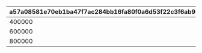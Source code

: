 |a57a08581e70eb1ba47f7ac284bb16fa80f0a6d53f22c3f6ab9d6b1ebaa3c7c5|fc76da5ec82863352fa489b9fab519bf65a30130d55dad5b2186b113fee455db|b2a7eb207096e2c8187055a5c1fcb2cd55d49fdae1ed01ec166a65f419c5736a|52648dfb9eea80f92a2b149d26a3a8d913a7a9b8ebdd787e46327f02fbac18f7|d2d8f4965cf1c2177f2d1cb84550a016a33a689cb46b05d97ffa6d1e47ca2132|7b2ca0b278bd3be5b1815bd0d3a78d78e528b56ba9c105ccf5ed98289151173f|51e8ecb420a8ea6fed8bf0a18a04d37e782e4e905e214064d306f3f12538c7aa|2dd39e7d33b48464ef4914429c269cb9428ec31f48173bd3987a39319bafb442|4fdd1616aff75337a5b52d5d26127a10af877c0f0c3467b775ff23894ff86ea4|81650b0c8c68bef66baaf7f0e0227c5e6d996778b33b2816acd5bd8beb337398|2d4c4506116c6957ae5a73513e70d6a951420d25053e6fc572693133c906be58|
| --- | --- | --- | --- | --- | --- | --- | --- | --- | --- | --- |
|400000|200|300|50|1000000|1|200|400000|300|3000|1200|
|600000|300|400|100|2000000|2|300|400000|400|4000|1800|
|800000|400|600|150|3000000|3|400|400000|600|5000|2400|